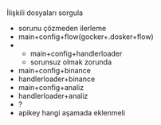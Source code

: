 #
İlişkili dosyaları sorgula
* sorunu çözmeden ilerleme
* main+config+flow(gocker+.dosker+flow)
* * main+config+handlerloader
  * sorunsuz olmak zorunda
* main+config+binance
* handlerloader+binance
* main+config+analiz
* handlerloader+analiz
* ?
* apikey hangi aşamada eklenmeli

#


#


#


#
